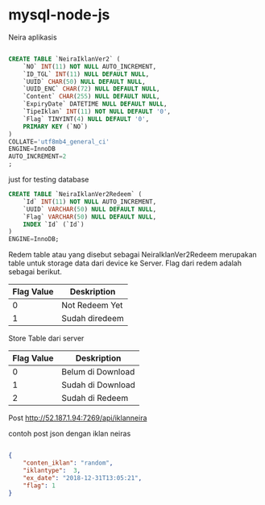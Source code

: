 # mysql-node-js

Neira aplikasis


```sql

CREATE TABLE `NeiraIklanVer2` (
	`NO` INT(11) NOT NULL AUTO_INCREMENT,
	`ID_TGL` INT(11) NULL DEFAULT NULL,
	`UUID` CHAR(50) NULL DEFAULT NULL,
	`UUID_ENC` CHAR(72) NULL DEFAULT NULL,
	`Content` CHAR(255) NULL DEFAULT NULL,
	`ExpiryDate` DATETIME NULL DEFAULT NULL,
	`TipeIklan` INT(11) NOT NULL DEFAULT '0',
	`Flag` TINYINT(4) NULL DEFAULT '0',
	PRIMARY KEY (`NO`)
)
COLLATE='utf8mb4_general_ci'
ENGINE=InnoDB
AUTO_INCREMENT=2
;


```

just for testing database 

```sql
CREATE TABLE `NeiraIklanVer2Redeem` (
	`Id` INT(11) NOT NULL AUTO_INCREMENT,
	`UUID` VARCHAR(50) NULL DEFAULT NULL,
	`Flag` VARCHAR(50) NULL DEFAULT NULL,
	INDEX `Id` (`Id`)
)
ENGINE=InnoDB;
```

Redem table atau yang disebut sebagai NeiraIklanVer2Redeem merupakan table untuk storage data dari device ke Server.
Flag dari redem adalah sebagai berikut.

Flag Value|Deskription
-----------|----------
0         | Not Redeem Yet
1          | Sudah diredeem


Store Table dari server

Flag Value | Deskription
-----------|------------
0           | Belum di Download
1           | Sudah di Download
2           | Sudah di Redeem

Post http://52.187.1.94:7269/api/iklanneira 

contoh post json dengan iklan neiras
```json

{
	"conten_iklan": "random",
	"iklantype":  3,
	"ex_date": "2018-12-31T13:05:21",
	"flag": 1
}

```